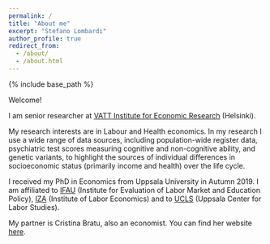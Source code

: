 ```yaml
---
permalink: /
title: "About me"
excerpt: "Stefano Lombardi"
author_profile: true
redirect_from: 
  - /about/
  - /about.html
---
```


{% include base_path %}

<p style="margin-top:0.3cm;">Welcome!</p>

<p style="margin-top:0.3cm;">I am senior researcher at <a href="https://vatt.fi/en/frontpage">VATT Institute for Economic Research</a> (Helsinki). 
</p>

<p style="margin-top:0.3cm;">My research interests are in Labour and Health economics. In my research I use a wide range of data sources, including population-wide register data, psychiatric test scores measuring cognitive and non-cognitive ability, and genetic variants, to highlight the sources of individual differences in socioeconomic status (primarily income and health) over the life cycle.
<!-- You can read more in detail about my research in my Research statement "here".  -->
</p>

<!--
My interests are in the field of labor and health economics. I study the effectiveness of social policies and the sources of inequality in society by using population registers and by developing and adopting causal inference methods. Part of my research studies the role of employers in determining income inequality. In this context, I am part of various international projects where I am PI for Sweden and Finland and that in some cases I co-lead. I am also interested in understanding the determinants of socioeconomic inequality by looking at how nature and nurture interact in shaping income and health differences over the lifetime.
-->

<p style="margin-top:0.3cm;">I received my PhD in Economics from Uppsala University in Autumn 2019. I am affiliated to <a href="https://www.ifau.se/en/">IFAU</a> (Institute for Evaluation of Labor Market and Education Policy), <a href="https://www.iza.org/people/affiliates/21993/stefano-lombardi">IZA</a> (Institute of Labor Economics) and to <a href="https://ucls.nek.uu.se/about-the-center/">UCLS</a> (Uppsala Center for Labor Studies).</p>

<p style="margin-top:0.3cm;">My partner is Cristina Bratu, also an economist. You can find her website <a href="https://cristina-bratu.github.io/">here</a>.</p>

